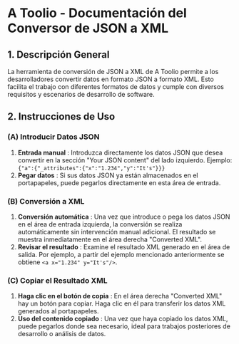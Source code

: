 # A Toolio - Documentación del Conversor de JSON a XML

## 1. Descripción General

La herramienta de conversión de JSON a XML de A Toolio permite a los desarrolladores convertir datos en formato JSON a formato XML. Esto facilita el trabajo con diferentes formatos de datos y cumple con diversos requisitos y escenarios de desarrollo de software.

## 2. Instrucciones de Uso

### (A) Introducir Datos JSON

1. **Entrada manual** : Introduzca directamente los datos JSON que desea convertir en la sección "Your JSON content" del lado izquierdo. Ejemplo: `{"a":{"_attributes":{"x":"1.234","y":"It's"}}}`
2. **Pegar datos** : Si sus datos JSON ya están almacenados en el portapapeles, puede pegarlos directamente en esta área de entrada.

### (B) Conversión a XML

1. **Conversión automática** : Una vez que introduce o pega los datos JSON en el área de entrada izquierda, la conversión se realiza automáticamente sin intervención manual adicional. El resultado se muestra inmediatamente en el área derecha "Converted XML".
2. **Revisar el resultado** : Examine el resultado XML generado en el área de salida. Por ejemplo, a partir del ejemplo mencionado anteriormente se obtiene `<a x="1.234" y="It's"/>`.

### (C) Copiar el Resultado XML

1. **Haga clic en el botón de copia** : En el área derecha "Converted XML" hay un botón para copiar. Haga clic en él para transferir los datos XML generados al portapapeles.
2. **Uso del contenido copiado** : Una vez que haya copiado los datos XML, puede pegarlos donde sea necesario, ideal para trabajos posteriores de desarrollo o análisis de datos.